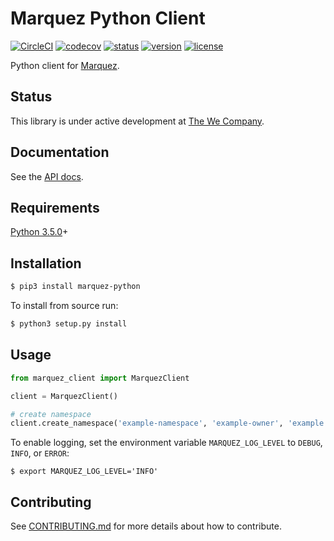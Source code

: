# Marquez Python Client

[![CircleCI](https://circleci.com/gh/MarquezProject/marquez-python/tree/master.svg?style=shield)](https://circleci.com/gh/MarquezProject/marquez-python/tree/master) [![codecov](https://codecov.io/gh/MarquezProject/marquez-python/branch/master/graph/badge.svg)](https://codecov.io/gh/MarquezProject/marquez-python/branch/master) [![status](https://img.shields.io/badge/status-WIP-yellow.svg)](#status) [![version](https://img.shields.io/pypi/v/marquez-python.svg)](https://pypi.python.org/pypi/marquez-python) [![license](https://img.shields.io/badge/license-Apache_2.0-blue.svg)](https://raw.githubusercontent.com/MarquezProject/marquez-python/master/LICENSE)

Python client for [Marquez](https://github.com/MarquezProject/marquez).

## Status

This library is under active development at [The We Company](https://www.we.co). 

## Documentation

See the [API docs](https://marquezproject.github.io/marquez/openapi.html).

## Requirements

[Python 3.5.0](https://www.python.org/downloads/)+

## Installation

```bash
$ pip3 install marquez-python
```

To install from source run:

```bash
$ python3 setup.py install
```

## Usage

```python
from marquez_client import MarquezClient

client = MarquezClient()

# create namespace
client.create_namespace('example-namespace', 'example-owner', 'example description')
```

To enable logging, set the environment variable `MARQUEZ_LOG_LEVEL` to `DEBUG`, `INFO`, or `ERROR`:

```
$ export MARQUEZ_LOG_LEVEL='INFO'
```
## Contributing

See [CONTRIBUTING.md](https://github.com/MarquezProject/marquez-python/blob/master/CONTRIBUTING.md) for more details about how to contribute.
